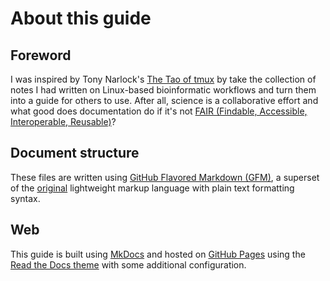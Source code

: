 # About this guide

## Foreword

I was inspired by Tony Narlock's [The Tao of tmux](https://tao-of-tmux.readthedocs.io/)
by take the collection of notes I had written on Linux-based bioinformatic
workflows and turn them into a guide for others to use. After all, science
is a collaborative effort and what good does documentation do if it's not
[FAIR (Findable, Accessible, Interoperable, Reusable)](https://go-fair.org/fair-principles/)?

## Document structure

These files are written using [GitHub Flavored Markdown \(GFM\)](https://github.github.com/gfm/),
a superset of the [original](https://daringfireball.net/projects/markdown/syntax)
lightweight markup language with plain text formatting syntax.

## Web

This guide is built using [MkDocs](https://www.mkdocs.org/) and hosted
on [GitHub Pages](https://pages.github.com/) using the [Read the Docs
theme](https://readthedocs.org/) with some additional configuration.
